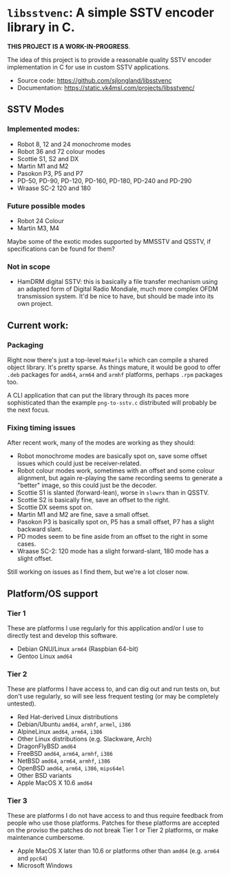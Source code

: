 # `libsstvenc`: A simple SSTV encoder library in C.

**THIS PROJECT IS A WORK-IN-PROGRESS**.

The idea of this project is to provide a reasonable quality SSTV encoder
implementation in C for use in custom SSTV applications.

- Source code: https://github.com/sjlongland/libsstvenc
- Documentation: https://static.vk4msl.com/projects/libsstvenc/

## SSTV Modes

### Implemented modes:

- Robot 8, 12 and 24 monochrome modes
- Robot 36 and 72 colour modes
- Scottie S1, S2 and DX
- Martin M1 and M2
- Pasokon P3, P5 and P7
- PD-50, PD-90, PD-120, PD-160, PD-180, PD-240 and PD-290
- Wraase SC-2 120 and 180

### Future possible modes

- Robot 24 Colour
- Martin M3, M4

Maybe some of the exotic modes supported by MMSSTV and QSSTV, if specifications
can be found for them?

### Not in scope

- HamDRM digital SSTV: this is basically a file transfer mechanism using an
  adapted form of Digital Radio Mondiale, much more complex OFDM transmission
  system.  It'd be nice to have, but should be made into its own project.

## Current work:

### Packaging

Right now there's just a top-level `Makefile` which can compile a shared object
library.  It's pretty sparse.  As things mature, it would be good to offer
`.deb` packages for `amd64`, `arm64` and `armhf` platforms, perhaps `.rpm`
packages too.

A CLI application that can put the library through its paces more sophisticated
than the example `png-to-sstv.c` distributed will probably be the next focus.

### Fixing timing issues

After recent work, many of the modes are working as they should:

- Robot monochrome modes are basically spot on, save some offset issues which
  could just be receiver-related.
- Robot colour modes work, sometimes with an offset and some colour alignment,
  but again re-playing the same recording seems to generate a "better" image,
  so this could just be the decoder.
- Scottie S1 is slanted (forward-lean), worse in `slowrx` than in QSSTV.
- Scottie S2 is basically fine, save an offset to the right.
- Scottie DX seems spot on.
- Martin M1 and M2 are fine, save a small offset.
- Pasokon P3 is basically spot on, P5 has a small offset, P7 has a slight
  backward slant.
- PD modes seem to be fine aside from an offset to the right in some cases.
- Wraase SC-2: 120 mode has a slight forward-slant, 180 mode has a slight
  offset.

Still working on issues as I find them, but we're a lot closer now.

## Platform/OS support

### Tier 1

These are platforms I use regularly for this application and/or I use to
directly test and develop this software.

- Debian GNU/Linux `arm64` (Raspbian 64-bit)
- Gentoo Linux `amd64`

### Tier 2

These are platforms I have access to, and can dig out and run tests on, but
don't use regularly, so will see less frequent testing (or may be completely
untested).

- Red Hat-derived Linux distributions
- Debian/Ubuntu `amd64`, `armhf`, `armel`, `i386`
- AlpineLinux `amd64`, `arm64`, `i386`
- Other Linux distributions (e.g. Slackware, Arch)
- DragonFlyBSD `amd64`
- FreeBSD `amd64`, `arm64`, `armhf`, `i386`
- NetBSD `amd64`, `arm64`, `armhf`, `i386`
- OpenBSD `amd64`, `arm64`, `i386`, `mips64el`
- Other BSD variants
- Apple MacOS X 10.6 `amd64`

### Tier 3

These are platforms I do not have access to and thus require feedback from
people who use those platforms.  Patches for these platforms are accepted on
the proviso the patches do not break Tier 1 or Tier 2 platforms, or make
maintenance cumbersome.

- Apple MacOS X later than 10.6 or platforms other than `amd64` (e.g. `arm64`
  and `ppc64`)
- Microsoft Windows
